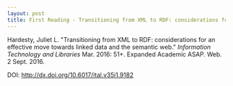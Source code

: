 ```yaml
---
layout: post
title: First Reading - Transitioning from XML to RDF: considerations for an effective move towards linked data and the semantic web
---
```


Hardesty, Juliet L. "Transitioning from XML to RDF: considerations for an effective move towards linked data and the semantic web." *Information Technology and Libraries* Mar. 2016: 51+. Expanded Academic ASAP. Web. 2 Sept. 2016.

DOI: http://dx.doi.org/10.6017/ital.v35i1.9182
